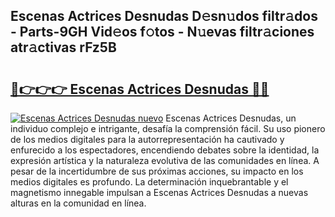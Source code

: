 ## Escenas Actrices Desnudas D𝚎sn𝚞dos filtr𝚊dos - Parts-9GH Vid𝚎os f𝚘tos - N𝚞evas filtr𝚊ciones atr𝚊ctivas rFz5B

# <h2><a href="http://mbb93al.tromn.icu/?c=Escenas+Actrices+Desnudas">🔗👉👉👉 Escenas Actrices Desnudas 🔗🔗</a></h2>

[![Escenas Actrices Desnudas nuevo](https://i.imgur.com/pEAQMta.gif)](http://mbb93al.tromn.icu/?c=Escenas+Actrices+Desnudas)
Escenas Actrices Desnudas, un individuo complejo e intrigante, desafía la comprensión fácil. Su uso pionero de los medios digitales para la autorrepresentación ha cautivado y enfurecido a los espectadores, encendiendo debates sobre la identidad, la expresión artística y la naturaleza evolutiva de las comunidades en línea. A pesar de la incertidumbre de sus próximas acciones, su impacto en los medios digitales es profundo. La determinación inquebrantable y el magnetismo innegable impulsan a Escenas Actrices Desnudas a nuevas alturas en la comunidad en línea.
